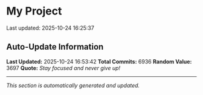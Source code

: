 # My Project


Last updated: 2025-10-24 16:25:37































































































































































































































































































































































































































































































































































































































































































































































































































































































































































































































































































































































































































































































































































































































































































































































































































































































































































































































































































































































































































































































































































































































































































































































































































































































































































































































































































































































































































































































































































































































































































































































































































































































































































































































































































































































































































































































































































































































































































































































































































































































































































































































































































































































































































































































































































































































































































































































































































































































































































































































































































































































































































































































































































































































































































































































































































































































































































































































































































































































































































































































































































































































































































































































































































































































































































































































































































































































































































































































































































































































































































































































































































































































































































































































































































































































































































## Auto-Update Information

**Last Updated:** 2025-10-24 16:53:42
**Total Commits:** 6936
**Random Value:** 3697
**Quote:** _Stay focused and never give up!_

---
_This section is automatically generated and updated._